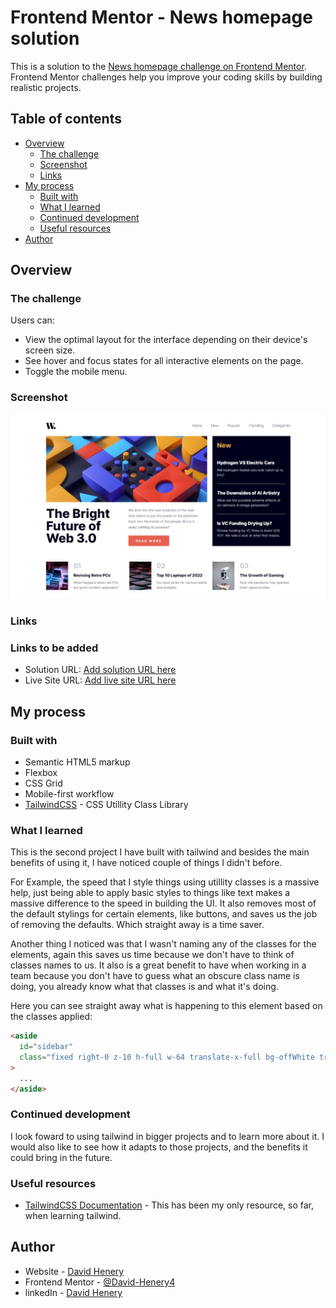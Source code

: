 # Frontend Mentor - News homepage solution

This is a solution to the [News homepage challenge on Frontend Mentor](https://www.frontendmentor.io/challenges/news-homepage-H6SWTa1MFl). Frontend Mentor challenges help you improve your coding skills by building realistic projects.

## Table of contents

- [Overview](#overview)
  - [The challenge](#the-challenge)
  - [Screenshot](#screenshot)
  - [Links](#links)
- [My process](#my-process)
  - [Built with](#built-with)
  - [What I learned](#what-i-learned)
  - [Continued development](#continued-development)
  - [Useful resources](#useful-resources)
- [Author](#author)

## Overview

### The challenge

Users can:

- View the optimal layout for the interface depending on their device's screen size.
- See hover and focus states for all interactive elements on the page.
- Toggle the mobile menu.

### Screenshot

![desktop](./assets/screenshot/desktop-screenshot.png)

### Links

### Links to be added

- Solution URL: [Add solution URL here](https://your-solution-url.com)
- Live Site URL: [Add live site URL here](https://your-live-site-url.com)

## My process

### Built with

- Semantic HTML5 markup
- Flexbox
- CSS Grid
- Mobile-first workflow
- [TailwindCSS](https://reactjs.org/) - CSS Utillity Class Library

### What I learned

This is the second project I have built with tailwind and besides the main benefits of using it, I have noticed couple of things I didn't before.

For Example, the speed that I style things using utillity classes is a massive help, just being able to apply basic styles to things like text makes a massive difference to the speed in building the UI. It also removes most of the default stylings for certain elements, like buttons, and saves us the job of removing the defaults. Which straight away is a time saver.

Another thing I noticed was that I wasn't naming any of the classes for the elements, again this saves us time because we don't have to think of classes names to us. It also is a great benefit to have when working in a team because you don't have to guess what an obscure class name is doing, you already know what that classes is and what it's doing.

Here you can see straight away what is happening to this element based on the classes applied:

```html
<aside
  id="sidebar"
  class="fixed right-0 z-10 h-full w-64 translate-x-full bg-offWhite transition duration-1 ease-in-out"
>
  ...
</aside>
```

### Continued development

I look foward to using tailwind in bigger projects and to learn more about it.
I would also like to see how it adapts to those projects, and the benefits it could bring in the future. 

### Useful resources

- [TailwindCSS Documentation](https://www.example.com) - This has been my only resource, so far, when learning tailwind.




## Author

- Website - [David Henery](https://www.djhwebdevelopment.com)
- Frontend Mentor - [@David-Henery4](https://www.frontendmentor.io/profile/David-Henery4)
- linkedIn - [David Henery](https://www.linkedin.com/in/david-henery-725458241)



